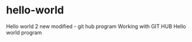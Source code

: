 # hello-world
Hello world 2 new modified - git hub program
Working with GIT HUB Hello world program
